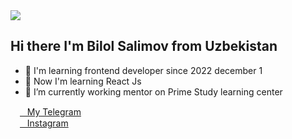 <img src="https://media4.giphy.com/media/mDLek2Pl1Q9PwH0dXd/200w.webp?cid=ecf05e47e0dmym9eokmh5jmpddqs7iiqp2fjivcscsxscbyg&rid=200w.webp&ct=s">

## Hi there I'm Bilol Salimov from Uzbekistan

- 🌱 I'm learning frontend developer since 2022 december 1
- 🌱 Now I'm learning React Js
- 🔭 I’m currently working mentor on Prime Study learning center

<a href="https://t.me/bilol_salimov">
  <img src="https://upload.wikimedia.org/wikipedia/commons/5/5c/Telegram_Messenger.png" width="15"> &nbsp;
  My Telegram
</a> <br>
<a href="https://instagram.com/bilol_sal1mov">
  <img  width="15" src="https://upload.wikimedia.org/wikipedia/commons/thumb/a/a5/Instagram_icon.png/2048px-Instagram_icon.png"> &nbsp;
  Instagram</a>
<!--
**bilol-salimov/bilol-salimov** is a ✨ _special_ ✨ repository because its `README.md` (this file) appears on your GitHub profile.

Here are some ideas to get you started:

- 🔭 I’m currently working on ...
- 🌱 I’m currently learning ...
- 👯 I’m looking to collaborate on ...
- 🤔 I’m looking for help with ...
- 💬 Ask me about ...
- 📫 How to reach me: ...
- 😄 Pronouns: ...
- ⚡ Fun fact: ...
-->
